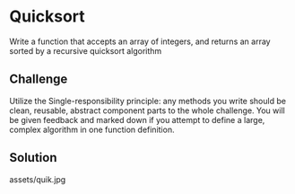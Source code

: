 # Quicksort
Write a function that accepts an array of integers, and returns an array sorted by a recursive quicksort algorithm

## Challenge
Utilize the Single-responsibility principle: any methods you write should be clean, reusable, abstract component parts to the whole challenge. You will be given feedback and marked down if you attempt to define a large, complex algorithm in one function definition.

## Solution
assets/quik.jpg
